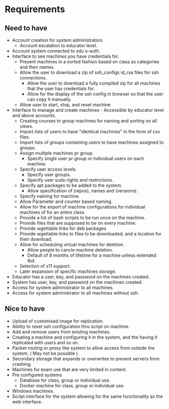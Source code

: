 # Requirements
## Need to have
* Account creation for system administrators
	* Account escalation to educator level.
* Account system connected to sdu o-auth.
* Interface to see machines you have credentials for.
	* Present machines in a sorted fashion based on class as categories and then names.
	* Allow the user to download a zip of ssh_configs id_rsa files for ssh connections.
		* Allow the user to download a fully compiled zip for all machines that the user has credentials for.
		* Allow for the display of the ssh config in browser so that the user can copy it manually.
	* Allow user to start, stop, and reset machine 
* Interface to manage and create machines - Accessible by educator level and above accounts.
	* Creating courses to group machines for naming and sorting on all views.
	* Import lists of users to have "identical machines" in the form of csv files.
	* Import lists of groups containing users to have machines assigned to groups.
	* Assign multiple machines pr group.
		* Specify single user pr group or individual users on each machine.
	* Specify user access levels.
		* Specify user groups.
		* Specify user sudo rights and restrictions.
	* Specify apt packages to be added to the system.
		* Allow specification of (repos), names and (versions).
	* Specify naming for machine.
	* Allow Parameter and counter based naming.
	* Allow for the export of machine configurations for individual machines of for an entire class.
	* Provide a list of bash scripts to be run once on the machine.
	* Provide files that are supposed to be on every machine.
	* Provide wgettable links for deb packages
	* Provide wgettable links to files to be downloaded, and a location for their download.
	* Allow for scheduling virtual machines for deletion.
		* Allow people to cancle machine deletion.
		* Default of 8 months of lifetime for a machine unless extended tbd.
	* Selection of x11 support.
	* Later expansion of specific machines storage.
* Educator has a user, key, and password on the machines created.
* System has user, key, and password on the machines created.
* Access for system administrator to all machines.
* Access for system administrator to all machines without ssh.


## Nice to have
* Upload of customised image for replication.
* Ability to reset ssh configuration thru script on machine.
* Add and remove users from existing machines.
* Creating a machine and configuring it in the system, and the having it replicated with users and so on.
* Packet routing or proxy like system to allow access from outside the system. ( May not be possible ).
* Secondary storage that expands or overwrites to prevent servers from crashing.
* Machines for exam use that are very limited in content.
* Pre configured systems
	* Database for class, group or individual use.
	* Docker machine for class, group or individual use.
* Windows machines.
* Script interface for the system allowing for the same functionality as the web interface.
